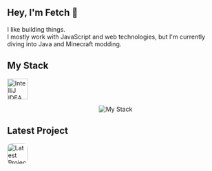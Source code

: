 ## Hey, I'm Fetch 👋

I like building things.  
I mostly work with JavaScript and web technologies, but I'm currently diving into Java and Minecraft modding.

## My Stack

<!-- Left-aligned IntelliJ -->
<img src="https://skills.syvixor.com/api/icons?i=intellijidea" alt="IntelliJ IDEA" style="vertical-align:middle; margin-right:8px;" width="48"/>

<!-- Centered icons -->
<p align="center">
  <img src="https://skillicons.dev/icons?i=sublime,js,nodejs,webpack,nextjs,react,java,figma,mongodb,electron,vite,html,css,express,discordjs,playwright&theme=dark&perline=8" alt="My Stack" />
</p>


## Latest Project
<p>
  <a href="https://discord.com/discovery/applications/1270062821287133205" target="_blank">
    <img style="border-radius:10px;" src="https://i.postimg.cc/V6xjDKXF/64x64.png" alt="Latest Project" width="48"/>
  </a>
</p>
